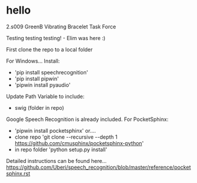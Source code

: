 # hello
2.s009 GreenB Vibrating Bracelet Task Force

Testing testing testing! - Elim was here :)

First clone the repo to a local folder

For Windows...
Install:
 - 'pip install speechrecognition'
 - 'pip install pipwin'
 - 'pipwin install pyaudio'

Update Path Variable to include:
 - swig (folder in repo)

Google Speech Recognition is already included.
For PocketSphinx:
 - 'pipwin install pocketsphinx'
or....
 - clone repo 'git clone --recursive --depth 1 https://github.com/cmusphinx/pocketsphinx-python'
 - in repo folder 'python setup.py install'

Detailed instructions can be found here...
https://github.com/Uberi/speech_recognition/blob/master/reference/pocketsphinx.rst